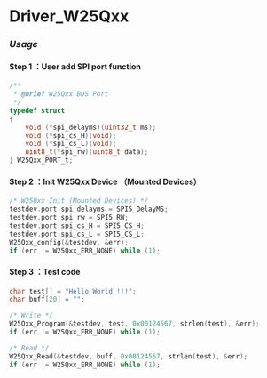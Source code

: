 # Driver_W25Qxx
### *Usage*

#### Step 1 ：User add SPI port function

```c
/**
 * @brief W25Qxx BUS Port
 */
typedef struct
{
    void (*spi_delayms)(uint32_t ms);
    void (*spi_cs_H)(void);
    void (*spi_cs_L)(void);
    uint8_t(*spi_rw)(uint8_t data);
} W25Qxx_PORT_t;
```

#### Step 2 ：Init W25Qxx Device （Mounted Devices）

```c
/* W25Qxx Init (Mounted Devices) */
testdev.port.spi_delayms = SPI5_DelayMS;
testdev.port.spi_rw = SPI5_RW;
testdev.port.spi_cs_H = SPI5_CS_H;
testdev.port.spi_cs_L = SPI5_CS_L;
W25Qxx_config(&testdev, &err);
if (err != W25Qxx_ERR_NONE) while (1);
```

#### Step 3 ：Test code

```c
char test[] = "Hello World !!!";
char buff[20] = "";

/* Write */
W25Qxx_Program(&testdev, test, 0x00124567, strlen(test), &err);  
if (err != W25Qxx_ERR_NONE) while (1);

/* Read */
W25Qxx_Read(&testdev, buff, 0x00124567, strlen(test), &err);	 
if (err != W25Qxx_ERR_NONE) while (1);
```



